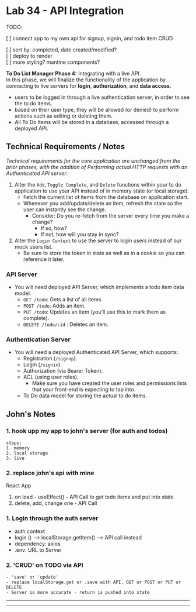 # Lab 34 - API Integration

TODO: 

[ ] connect app to my own api for signup, signin, and todo item CRUD  

[ ] sort by: completed, date created/modified?  
[ ] deploy to render  
[ ] more styling? mantine components?  

__To Do List Manager Phase 4:__ Integrating with a live API.  
In this phase, we will finalize the functionality of the application by connecting to live servers for __login__, __authorization__, and __data access__.

- users to be logged in through a live authentication server, in order to see the to do items.
- based on their user type, they will be allowed (or denied) to perform actions such as editing or deleting them.
- All To Do items will be stored in a database, accessed through a deployed API.

## Technical Requirements / Notes

_Technical requirements for the core application are unchanged from the prior phases, with the addition of Performing actual HTTP requests with an Authenticated API server:_

1. Alter the `Add`, `Toggle Complete`, and `Delete` functions within your to do application to use your API instead of in memory state (or local storage).
    - Fetch the current list of items from the database on application start.
    - Whenever you add/update/delete an item, refresh the state so the user can instantly see the change.
      - Consider: Do you re-fetch from the server every time you make a change?
        - If so, how?
        - If not, how will you stay in sync?
2. Alter the `Login Context` to use the server to login users instead of our mock users list.
    - Be sure to store the token in state as well as in a cookie so you can reference it later.

### API Server

- You will need deployed API Server, which implements a todo item data model.
  - `GET /todo`: Gets a list of all items.
  - `POST /todo`: Adds an item.
  - `PUT /todo`: Updates an item (you’ll use this to mark them as complete).
  - `DELETE /todo/:id` : Deletes an item.

### Authentication Server

- You will need a deployed Authenticated API Server, which supports:
  - Registration (`/signup`).
  - Login (`/signin`).
  - Authorization (via Bearer Token).
  - ACL (using user roles).
    - Make sure you have created the user roles and permissions lists that your front-end is expecting to tap into.
  - To Do data model for storing the actual to do items.

## John's Notes

### 1. hook upp my app to john's server (for auth and todos)

    steps:
    1. memory
    2. local storage
    3. live

### 2. replace john's api with mine

React App

1. on load - useEffect() - API Call to get todo items and put into state
2. delete, add, change one - API Call

### 1. Login through the auth server

- auth context
- login () -->  localStorage.getItem() --> API call instead
- dependency: axios
- .env: URL to Server

### 2. 'CRUD' on TODO via API

    - 'save' or 'update'
    - replace localStorage.get or .save with API. GET or POST or PUT or DELETE
    - Server is more accurate - return is pushed into state  

--------------------------
<!-- # Lab: Class 33 - `<Login />` and `<Auth />`

>TO DO:
>
>- Convert the `<Login />` and `<Auth />` components to be implemented as ‘function’ components instead of ‘class’ components.
>- Testing

__To Do List Manager Phase 3:__ Adding security and access controls to the application.

## Phase 3 Requirements

In Phase 3, we’d like to extend the functionality of the application by requiring users be logged in to view items and also restrict access based on user type. The user stories from __Phases 1, and 2__ remain unchanged. For this phase, we are now adding the following new user stories.

- As a user, I want to provide a way for all users to login to their account.
- As a user, I want to make sure that my To Do items are only viewable to users that have logged in with a valid account.
- As a user, I want to ensure that only fellow users that are allowed to “create”, based on their user type, can add new To Do Items.
- As a user, I want to ensure that only fellow users that are allowed to “update”, based on their user type, can mark To Do Items complete.
- As a user, I want to ensure that only fellow users that are allowed to “delete”, based on their user type, can delete new To Do Items.

## Login/Auth Components and API

You have been provided, in the `starter-code` folder, a sample application built using the `<Login />` and `<Auth />` components built during class. Get this running first, and analyze it. You will need these components to complete the Authentication tasks specified above.

- Convert the `Auth/Context.js` Context Provider to be a function, rather than a class.
- Convert the `<Login />` and `<Auth />` components to be implemented as ‘function’ components instead of ‘class’ components.

Once you have a working practice app, extract the Login Context and relevant components from it and incorporate them into your To Do application, implementing Authentication and Authorization as described in the requirements above.

## Testing

- Write unit tests for the Login Context Component.
- Write unit tests for the Login/Auth components.
  - Hide/Show based on status.
- You will need to create some mocking interface to fake a server/login to simulate.
- Tests should assert all behavioral functionality. -->

--------------
<!-- # Lab: Class 32 - Context API - Behaviors

__To Do List Manager Phase 2:__ Incorporate configuration settings to the application.

## Phase 2 Requirements

- We will let the user make changes to 2 settings:

  - How many To Do Items to show at once.
  - Whether or not to show completed items.
  - Implement the Context API to make some basic application settings available to components.
- Provide the users with a form where they can change the values for those settings:
  - the form should be in a new component, linked from the main navigation
  - _Hint: Use Browser Router to create the page/route/component for this._
  - Once settings are updated, render the updated settings to the right of the “form”. Consider using `<Grid />`, `<Card />`, and `<When />` components.
- Save the users choices in Local Storage.
- Retrieve their preferences from Local Storage and apply them to the application on startup.

## Technical Requirements / Notes:

_Technical requirements for the core application are unchanged from the prior phases, with the addition of context behaviors defined in our global Context Provider._

1. Extend your `context` provider to include all of the following features:

- Create a `context` for managing application settings and provide this at the application level.
  - Display or Hide completed items (boolean).
  - Number of items to display per screen (number).
  - Default sort field (string).
  - Create a function in your context that saves user preferences (for the above) to local storage.
  - Implement a `useEffect()` (or `componentDidMount()`) in your context to read from local storage and set the values for those 2 state properties on application load.  
  _Note: You will need to `stringify()` your state prior to saving to local storage, and parse it when you retrieve it._

2. Consume and utilize Context values throughout your components:

- Show a maximum of a certain number of items per screen in the `<List />` component.
  - Properly implement the Mantine `<Pagination />` component functionality to let the users navigate a long list of items with the correct number of tasks showing per “page”.
- Hide or show completed items in the list.

## Testing

- Tests should assert all behavioral functionality.
- Do a deep mount of the app, and set tests to make assertions on the child components that consume context from the Provider.
  - Can they see context?

__Stretch Goal:__  

- Sort the items based on any of the keys (i.e. difficulty).
- Update the state handling for todo items to use `useReducer()` vs separate state management methods.

--------------

# Lab: Class 31 - To Do List Manager

A Web Application for securely managing a To Do List.

## Phase 1 Requirements

In Phase 1, we’re going to perform some refactoring of a Todo application built by another team. This application mixes application state and user settings at the top level and passes things around. It was a good proof of concept, but we need to make this production ready.

- Create a Detailed UML.

- Properly modularize the application into separate components, note the proposed file structure below.

- Implement the Context API to make some basic application settings available to components.

  - Show three items by default.

  - Hide completed items by default.

  - Add the sort word ‘difficulty’ by default.

- Style the application using the [Mantine Component API](https://mantine.dev/pages/getting-started/).

  - NOTE: The expectation to style this entire component in one day is likely unrealistic. The recommendation is to implement the required functionality, then systematically begin styling with Mantine. Match the comp image(s) as closely as possible. 80% of the design work will likely take 20% of your time. By the end of the week, being mostly there with style is the goal!

## UML

![uml](uml.png)

After refactor:

![uml2](uml2.png)

## Proposed File Structure

![proposed-file-structure](./assets/file-structure.png)

### What isContext?

- a react hook that allows you to store values that can be requested at any child node of the component you create the context on (and wrap)
- context is a step in between state (local - useState) and a store or redux system (global state management)

## Learning Outcomes

- Learn React context functionality and gain overall React fluency.
- Gain provicency in reading documentation by using a new component library.
- Practice JavaScript array manipulation by implementing pagination.
- Gain React testing fluency.

__Example:__
  ![todo-app-example](./assets/todo-app-example.png)

## Technical Requirements / Notes

_Create a settings Context component that can define how our components should display elements to the User._

__1. Implement the React `context` API for defining `settings` across the entire application.__

- Create React Context for managing application display settings and provide this at the application level.
- Add the following defaults to the context provider’s state, they will not be changeable in this lab.
  - Display three items.
  - Hide completed items using a boolean.
  - Define “difficulty” as a default sort word to optionally use in the stretch goal.

__2. Consume and utilize `context` values throughout your components.__

- Show a maximum of three items per screen by default in the `<List />` component.
- Use the Mantine `<Pagination />` component to allow users to navigate a list of items.
- Hide completed items in the list by default (the ability to show will be added in a later lab).

### Pagination Notes

- Only display the first `n` items in the list, where `n` is the default number three from your settings context.
  - If you have more than `n` items in the list, the `<Pagination />` component will add a button that, when clicked, will replace the list with the next `n` items in the list.
  - the `<Pagination />` component will manage the “previous” and “next” buttons upon correct implementation. -->
